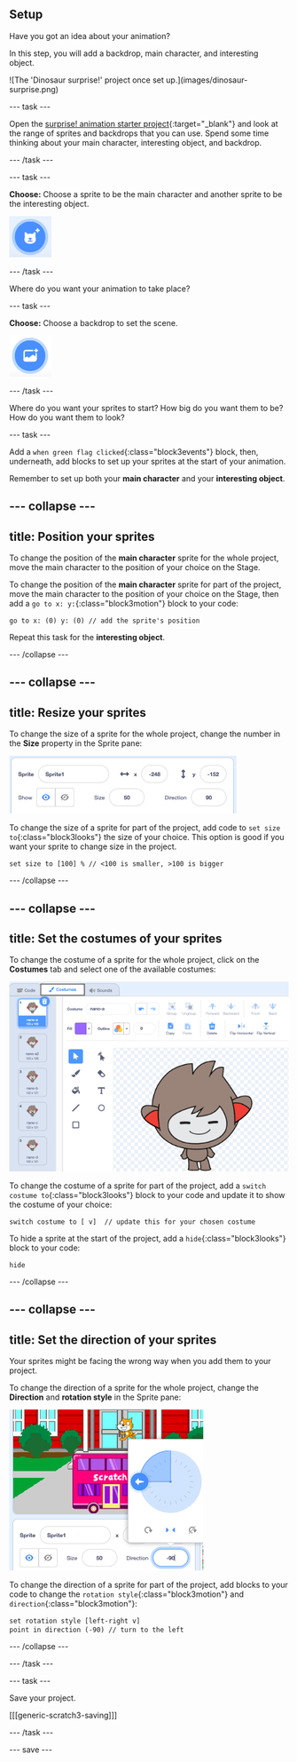 ## Setup

<div style="display: flex; flex-wrap: wrap">
<div style="flex-basis: 200px; flex-grow: 1; margin-right: 15px;">
Have you got an idea about your animation? 
  
In this step, you will add a backdrop, main character, and interesting object. 
</div>
<div>  
![The 'Dinosaur surprise!' project once set up.](images/dinosaur-surprise.png)
</div>
</div>

--- task ---

Open the [surprise! animation starter project](https://scratch.mit.edu/projects/582222532/editor){:target="_blank"} and look at the range of sprites and backdrops that you can use. Spend some time thinking about your main character, interesting object, and backdrop.

--- /task ---

--- task ---

**Choose:** Choose a sprite to be the main character and another sprite to be the interesting object.

![The 'Choose a Sprite' icon.](images/add-sprite.png)

--- /task ---

Where do you want your animation to take place?

--- task ---

**Choose:** Choose a backdrop to set the scene. 

![The 'Choose a Backdrop' icon.](images/add-backdrop.png)

--- /task ---

Where do you want your sprites to start? How big do you want them to be? How do you want them to look?

--- task ---

Add a `when green flag clicked`{:class="block3events"} block, then, underneath, add blocks to set up your sprites at the start of your animation. 

Remember to set up both your **main character** and your **interesting object**.

--- collapse ---
---
title: Position your sprites
---

To change the position of the **main character** sprite for the whole project, move the main character to the position of your choice on the Stage. 

To change the position of the **main character** sprite for part of the project, move the main character to the position of your choice on the Stage, then add a `go to x: y:`{:class="block3motion"} block to your code:

```blocks3
go to x: (0) y: (0) // add the sprite's position
```

Repeat this task for the **interesting object**. 

--- /collapse ---

--- collapse ---
---
title: Resize your sprites
---

To change the size of a sprite for the whole project, change the number in the **Size** property in the Sprite pane:

![](images/sprite-pane-size.png)

To change the size of a sprite for part of the project, add code to `set size to`{:class="block3looks"} the size of your choice. This option is good if you want your sprite to change size in the project. 

```blocks3
set size to [100] % // <100 is smaller, >100 is bigger
```

--- /collapse ---

--- collapse ---
---
title: Set the costumes of your sprites
---

To change the costume of a sprite for the whole project, click on the **Costumes** tab and select one of the available costumes:

![The Costumes tab, with the available costumes for a sprite.](images/nano-costumes.png)

To change the costume of a sprite for part of the project, add a `switch costume to`{:class="block3looks"} block to your code and update it to show the costume of your choice:

```blocks3
switch costume to [ v]  // update this for your chosen costume
```

To hide a sprite at the start of the project, add a `hide`{:class="block3looks"} block to your code:

```blocks3
hide 
```

--- /collapse ---

--- collapse ---
---
title: Set the direction of your sprites
---

Your sprites might be facing the wrong way when you add them to your project. 

To change the direction of a sprite for the whole project, change the **Direction** and **rotation style** in the Sprite pane:

![The Direction and rotation style menu in the Sprite pane.](images/sprite-pane-direction.png)

To change the direction of a sprite for part of the project, add blocks to your code to change the `rotation style`{:class="block3motion"} and `direction`{:class="block3motion"}:

```blocks3
set rotation style [left-right v]
point in direction (-90) // turn to the left
```

--- /collapse ---

--- /task ---

--- task ---

Save your project.

[[[generic-scratch3-saving]]]

--- /task ---

--- save ---
